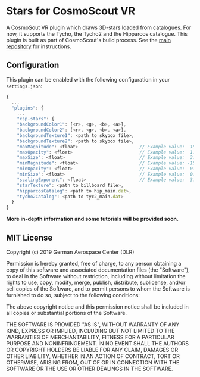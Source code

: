 # Stars for CosmoScout VR

A CosmoSout VR plugin which draws 3D-stars loaded from catalogues. For now, it supports the Tycho, the Tycho2 and the Hipparcos catalogue. This plugin is built as part of CosmoScout's build process. See the [main repository](https://github.com/cosmoscout/cosmoscout-vr) for instructions.

## Configuration

This plugin can be enabled with the following configuration in your `settings.json`:

```javascript
{
  ...
  "plugins": {
    ...
    "csp-stars": {
    "backgroundColor1": [<r>, <g>, <b>, <a>],
    "backgroundColor2": [<r>, <g>, <b>, <a>],
    "backgroundTexture1": <path to skybox file>,
    "backgroundTexture2": <path to skybox file>,
    "maxMagnitude": <float>                       // Example value:  15.0,
    "maxOpacity": <float>                         // Example value:  1.0,
    "maxSize": <float>                            // Example value:  3.0,
    "minMagnitude": <float>                       // Example value: -15.0,
    "minOpacity": <float>                         // Example value:  0.5,
    "minSize": <float>                            // Example value:  0.1,
    "scalingExponent": <float>                    // Example value:  3.0,
    "starTexture": <path to billboard file>,
    "hipparcosCatalog": <path to hip_main.dat>,
    "tycho2Catalog": <path to tyc2_main.dat>
  }
}
```

**More in-depth information and some tutorials will be provided soon.**

## MIT License

Copyright (c) 2019 German Aerospace Center (DLR)

Permission is hereby granted, free of charge, to any person obtaining a copy
of this software and associated documentation files (the "Software"), to deal
in the Software without restriction, including without limitation the rights
to use, copy, modify, merge, publish, distribute, sublicense, and/or sell
copies of the Software, and to permit persons to whom the Software is
furnished to do so, subject to the following conditions:

The above copyright notice and this permission notice shall be included in all
copies or substantial portions of the Software.

THE SOFTWARE IS PROVIDED "AS IS", WITHOUT WARRANTY OF ANY KIND, EXPRESS OR
IMPLIED, INCLUDING BUT NOT LIMITED TO THE WARRANTIES OF MERCHANTABILITY,
FITNESS FOR A PARTICULAR PURPOSE AND NONINFRINGEMENT. IN NO EVENT SHALL THE
AUTHORS OR COPYRIGHT HOLDERS BE LIABLE FOR ANY CLAIM, DAMAGES OR OTHER
LIABILITY, WHETHER IN AN ACTION OF CONTRACT, TORT OR OTHERWISE, ARISING FROM,
OUT OF OR IN CONNECTION WITH THE SOFTWARE OR THE USE OR OTHER DEALINGS IN THE
SOFTWARE.
